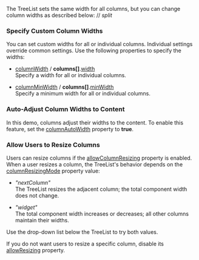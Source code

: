 The TreeList sets the same width for all columns, but you can change column widths as described below:
// _split_

### Specify Custom Column Widths
You can set custom widths for all or individual columns. Individual settings override common settings. Use the following properties to specify the widths:

* [columnWidth](/Documentation/ApiReference/UI_Components/dxTreeList/Configuration/#columnWidth) / **columns[]**.[width](/Documentation/ApiReference/UI_Components/dxTreeList/Configuration/columns/#width)               
Specify a width for all or individual columns.

* [columnMinWidth](/Documentation/ApiReference/UI_Components/dxTreeList/Configuration/#columnMinWidth) / **columns[]**.[minWidth](/Documentation/ApiReference/UI_Components/dxTreeList/Configuration/columns/#minWidth)                        
Specify a minimum width for all or individual columns.

### Auto-Adjust Column Widths to Content
In this demo, columns adjust their widths to the content. To enable this feature, set the [columnAutoWidth](/Documentation/ApiReference/UI_Components/dxTreeList/Configuration/#columnAutoWidth) property to **true**.

### Allow Users to Resize Columns
Users can resize columns if the [allowColumnResizing](/Documentation/ApiReference/UI_Components/dxTreeList/Configuration/#allowColumnResizing) property is enabled. When a user resizes a column, the TreeList's behavior depends on the [columnResizingMode](/Documentation/ApiReference/UI_Components/dxTreeList/Configuration/#columnResizingMode) property value:

* *"nextColumn"*           
The TreeList resizes the adjacent column; the total component width does not change.

* *"widget"*            
The total component width increases or decreases; all other columns maintain their widths.

Use the drop-down list below the TreeList to try both values.

If you do not want users to resize a specific column, disable its [allowResizing](/Documentation/ApiReference/UI_Components/dxTreeList/Configuration/columns/#allowResizing) property.
